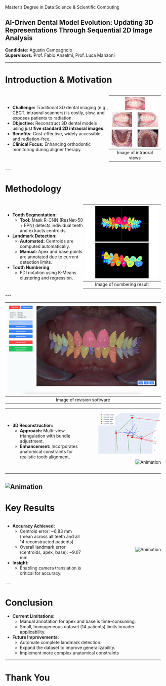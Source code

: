 Master’s Degree in Data Science & Scientific Computing

## AI-Driven Dental Model Evolution: Updating 3D Representations Through Sequential 2D Image Analysis

**Candidate:** Agustin Campagnolo  
**Supervisors:** Prof. Fabio Anselmi, Prof. Luca Manzoni

---

# Introduction & Motivation

<div style="display: flex; align-items: center;">
  <div style="flex: 2;">

- **Challenge:** Traditional 3D dental imaging (e.g., CBCT, intraoral scanners) is costly, slow, and exposes patients to radiation.
- **Objective:** Reconstruct 3D dental models using just **five standard 2D intraoral images**.
- **Benefits:** Cost-effective, widely accessible, and radiation-free.
- **Clinical Focus:** Enhancing orthodontic monitoring during aligner therapy.
  </div>
  <div style="flex: 1; text-align: right;">

| !["5_1"](img/5_1.png "5_1") |
| :-------------------------: |
|  Image of intraoral views   |

  </div>
</div>
---

# Methodology

<div style="display: flex; align-items: center;">
  <div style="flex: 1;">

- **Tooth Segmentation:**
  - **Tool:** Mask R-CNN (ResNet-50 + FPN) detects individual teeth and extracts centroids.
- **Landmark Detection:**
  - **Automated:** Centroids are computed automatically.
  - **Manual:** Apex and base points are annotated due to current detection limits.
- **Tooth Numbering**
  - FDI notation using K-Means clustering and regression.
  </div>
    <div style="flex: 1; text-align: right;">

| ![alt text](img/mask3.png "Title") |
| :--------------------------------: |
|     Image of numbering result      |

  </div>
</div>
---

| ![alt text](img/4_2.png "Title") |
| :------------------------------: |
|    Image of revision software    |

---

<div style="display: flex; align-items: center;">
  <div style="flex: 1;">

- **3D Reconstruction:**
  - **Approach:** Multi-view triangulation with bundle adjustment.
  - **Enhancement:** Incorporates anatomical constraints for realistic tooth alignment.
  </div>
    <div style="flex: 1; text-align: right;">

<img src="img/camera2.png" alt="Animation" style="width: 80%;">

![](img/rec.gif "Animation")

  </div>
</div>

---

<!-- <video
data-autoplay
src="img/com.mov"> </video> -->

## ![](img/com.gif "Animation")

# Key Results

<div style="display: flex; align-items: center;">
  <div style="flex: 1;">

- **Accuracy Achieved:**
  - Centroid error: ~6.83 mm (mean across all teeth and all 14 reconstructed patients)
  - Overall landmark error (centroids, apex, base): ~9.07 mm
- **Insight:**
  - Enabling camera translation is critical for accuracy.
    </div>
  <div style="flex: 1; text-align: right;">

<!-- <video
data-autoplay
src="img/re.mov"> </video> -->

![](img/re.gif "Animation")

  </div>
</div>
---

# Conclusion

- **Current Limitations:**
  - Manual annotation for apex and base is time-consuming.
  - Small, homogeneous dataset (14 patients) limits broader applicability.
- **Future Improvements:**
  - Automate complete landmark detection.
  - Expand the dataset to improve generalizability.
  - Implement more complex anatomical constraints

---

# Thank You
